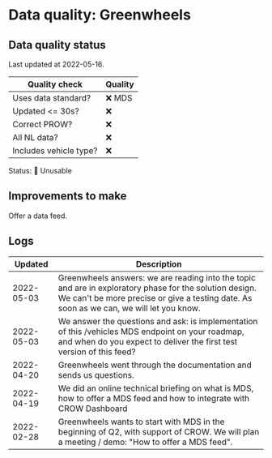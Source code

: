 # Data quality: Greenwheels

## Data quality status

Last updated at 2022-05-16.

| **Quality check**           | **Quality**
| --                          | --          |
| Uses data standard?         | ❌ MDS
| Updated <= 30s?             | ❌
| Correct PROW?               | ❌
| All NL data?                | ❌
| Includes vehicle type?      | ❌

Status: 🔴 Unusable

## Improvements to make

Offer a data feed.

## Logs

| Updated    | Description
| ----       | ---
| 2022-05-03 | Greenwheels answers: we are reading into the topic and are in exploratory phase for the solution design. We can't be more precise or give a testing date. As soon as we can, we will let you know.
| 2022-05-03 | We answer the questions and ask: is implementation of this /vehicles MDS endpoint on your roadmap, and when do you expect to deliver the first test version of this feed?
| 2022-04-20 | Greenwheels went through the documentation and sends us questions.
| 2022-04-19 | We did an online technical briefing on what is MDS, how to offer a MDS feed and how to integrate with CROW Dashboard
| 2022-02-28 | Greenwheels wants to start with MDS in the beginning of Q2, with support of CROW. We will plan a meeting / demo: "How to offer a MDS feed".
